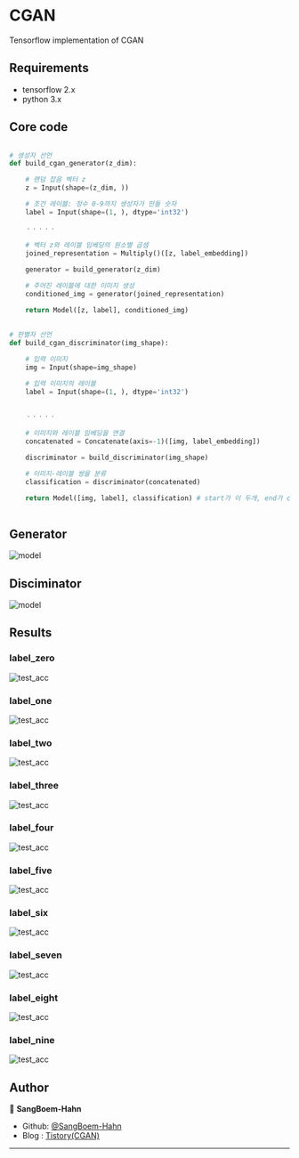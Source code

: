 # CGAN
Tensorflow implementation of CGAN

## Requirements
* tensorflow 2.x
* python 3.x

## Core code
```python

# 생성자 선언
def build_cgan_generator(z_dim):

    # 랜덤 잡음 벡터 z
    z = Input(shape=(z_dim, )) 

    # 조건 레이블: 정수 0-9까지 생성자가 만들 숫자
    label = Input(shape=(1, ), dtype='int32') 
    
    ㆍㆍㆍㆍㆍ
    
    # 벡터 z와 레이블 임베딩의 원소별 곱셈
    joined_representation = Multiply()([z, label_embedding])

    generator = build_generator(z_dim)

    # 주어진 레이블에 대한 이미지 생성
    conditioned_img = generator(joined_representation) 

    return Model([z, label], conditioned_img)
    
    
# 판별자 선언
def build_cgan_discriminator(img_shape):

    # 입력 이미지
    img = Input(shape=img_shape)

    # 입력 이미지의 레이블
    label = Input(shape=(1, ), dtype='int32')
    
    
    ㆍㆍㆍㆍㆍ
    
    # 이미지와 레이블 임베딩을 연결
    concatenated = Concatenate(axis=-1)([img, label_embedding])

    discriminator = build_discriminator(img_shape)

    # 이미지-레이블 쌍을 분류
    classification = discriminator(concatenated)

    return Model([img, label], classification) # start가 이 두개, end가 classify
    
```


## Generator
![model](./assests/generator.PNG)


## Disciminator
![model](./assests/discriminator.PNG)


## Results
### label_zero
![test_acc](./assests/zero.PNG)

### label_one
![test_acc](./assests/one.PNG)

### label_two
![test_acc](./assests/two.PNG)

### label_three
![test_acc](./assests/three.PNG)

### label_four
![test_acc](./assests/four.PNG)

### label_five
![test_acc](./assests/five.PNG)

### label_six
![test_acc](./assests/six.PNG)

### label_seven
![test_acc](./assests/seven.PNG)

### label_eight
![test_acc](./assests/eight.PNG)

### label_nine
![test_acc](./assests/nine.PNG)


## Author

👤 **SangBoem-Hahn**

- Github: [@SangBoem-Hahn](https://github.com/SangBoem-Hahn)
- Blog : [Tistory(CGAN)](https://hsb422.tistory.com/entry/220926-GAN-PARTCGAN-CycleGAN)
---
